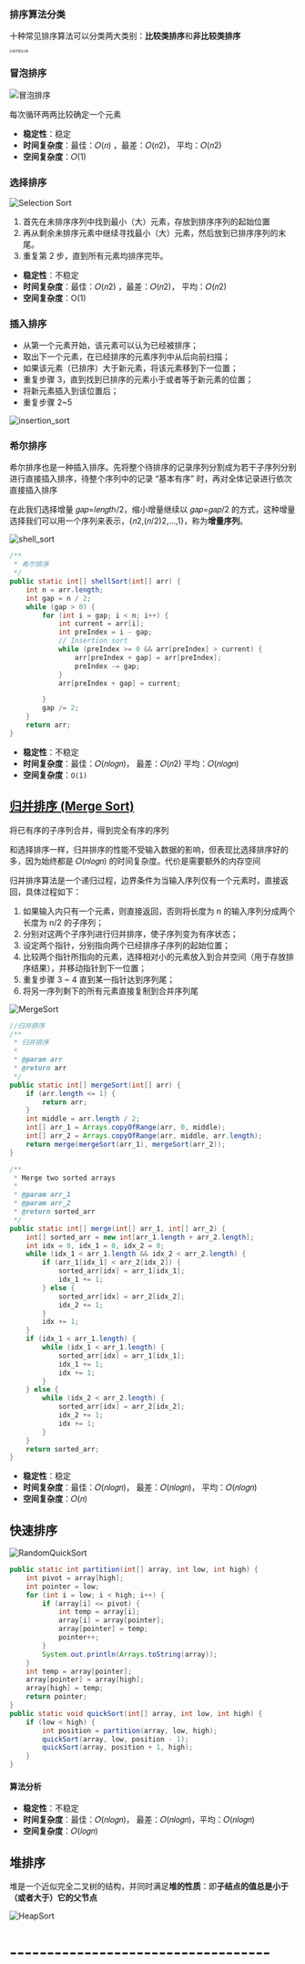 ### 排序算法分类

十种常见排序算法可以分类两大类别：**比较类排序**和**非比较类排序**

<img src="https://oss.javaguide.cn/github/javaguide/cs-basics/sorting-algorithms/sort2.png" alt="排序算法分类" style="zoom: 33%;" />

### 冒泡排序

![冒泡排序](https://oss.javaguide.cn/github/javaguide/cs-basics/sorting-algorithms/bubble_sort.gif)

每次循环两两比较确定一个元素

- **稳定性**：稳定
- **时间复杂度**：最佳：𝑂(𝑛) ，最差：𝑂(𝑛2)， 平均：𝑂(𝑛2)
- **空间复杂度**：𝑂(1)

### 选择排序

![Selection Sort](https://oss.javaguide.cn/github/javaguide/cs-basics/sorting-algorithms/selection_sort.gif)

1. 首先在未排序序列中找到最小（大）元素，存放到排序序列的起始位置
2. 再从剩余未排序元素中继续寻找最小（大）元素，然后放到已排序序列的末尾。
3. 重复第 2 步，直到所有元素均排序完毕。

- **稳定性**：不稳定
- **时间复杂度**：最佳：𝑂(𝑛2) ，最差：𝑂(𝑛2)， 平均：𝑂(𝑛2)
- **空间复杂度**：O(1)

### 插入排序

- 从第一个元素开始，该元素可以认为已经被排序；
- 取出下一个元素，在已经排序的元素序列中从后向前扫描；
- 如果该元素（已排序）大于新元素，将该元素移到下一位置；
- 重复步骤 3，直到找到已排序的元素小于或者等于新元素的位置；
- 将新元素插入到该位置后；
- 重复步骤 2~5



![insertion_sort](https://oss.javaguide.cn/github/javaguide/cs-basics/sorting-algorithms/insertion_sort.gif)

### 希尔排序

希尔排序也是一种插入排序。先将整个待排序的记录序列分割成为若干子序列分别进行直接插入排序，待整个序列中的记录 “基本有序” 时，再对全体记录进行依次直接插入排序

在此我们选择增量 𝑔𝑎𝑝=𝑙𝑒𝑛𝑔𝑡ℎ/2，缩小增量继续以 𝑔𝑎𝑝=𝑔𝑎𝑝/2 的方式，这种增量选择我们可以用一个序列来表示，{𝑛2,(𝑛/2)2,…,1}，称为**增量序列**。

![shell_sort](https://oss.javaguide.cn/github/javaguide/cs-basics/sorting-algorithms/shell_sort.png)

~~~java
/**
 * 希尔排序
 */
public static int[] shellSort(int[] arr) {
    int n = arr.length;
    int gap = n / 2;
    while (gap > 0) {
        for (int i = gap; i < n; i++) {
            int current = arr[i];
            int preIndex = i - gap;
            // Insertion sort
            while (preIndex >= 0 && arr[preIndex] > current) {
                arr[preIndex + gap] = arr[preIndex];
                preIndex -= gap;
            }
            arr[preIndex + gap] = current;

        }
        gap /= 2;
    }
    return arr;
}
~~~

- **稳定性**：不稳定
- **时间复杂度**：最佳：𝑂(𝑛𝑙𝑜𝑔𝑛)， 最差：𝑂(𝑛2) 平均：𝑂(𝑛𝑙𝑜𝑔𝑛)
- **空间复杂度**：`O(1)`

## [归并排序 (Merge Sort)](https://javaguide.cn/cs-basics/algorithms/10-classical-sorting-algorithms.html#归并排序-merge-sort)

将已有序的子序列合并，得到完全有序的序列

和选择排序一样，归并排序的性能不受输入数据的影响，但表现比选择排序好的多，因为始终都是 𝑂(𝑛𝑙𝑜𝑔𝑛) 的时间复杂度。代价是需要额外的内存空间

归并排序算法是一个递归过程，边界条件为当输入序列仅有一个元素时，直接返回，具体过程如下：

1. 如果输入内只有一个元素，则直接返回，否则将长度为 n 的输入序列分成两个长度为 n/2 的子序列；
2. 分别对这两个子序列进行归并排序，使子序列变为有序状态；
3. 设定两个指针，分别指向两个已经排序子序列的起始位置；
4. 比较两个指针所指向的元素，选择相对小的元素放入到合并空间（用于存放排序结果），并移动指针到下一位置；
5. 重复步骤 3 ~ 4 直到某一指针达到序列尾；
6. 将另一序列剩下的所有元素直接复制到合并序列尾

![MergeSort](https://oss.javaguide.cn/github/javaguide/cs-basics/sorting-algorithms/merge_sort.gif)

~~~java
//归并排序
/**
 * 归并排序
 *
 * @param arr
 * @return arr
 */
public static int[] mergeSort(int[] arr) {
    if (arr.length <= 1) {
        return arr;
    }
    int middle = arr.length / 2;
    int[] arr_1 = Arrays.copyOfRange(arr, 0, middle);
    int[] arr_2 = Arrays.copyOfRange(arr, middle, arr.length);
    return merge(mergeSort(arr_1), mergeSort(arr_2));
}

/**
 * Merge two sorted arrays
 *
 * @param arr_1
 * @param arr_2
 * @return sorted_arr
 */
public static int[] merge(int[] arr_1, int[] arr_2) {
    int[] sorted_arr = new int[arr_1.length + arr_2.length];
    int idx = 0, idx_1 = 0, idx_2 = 0;
    while (idx_1 < arr_1.length && idx_2 < arr_2.length) {
        if (arr_1[idx_1] < arr_2[idx_2]) {
            sorted_arr[idx] = arr_1[idx_1];
            idx_1 += 1;
        } else {
            sorted_arr[idx] = arr_2[idx_2];
            idx_2 += 1;
        }
        idx += 1;
    }
    if (idx_1 < arr_1.length) {
        while (idx_1 < arr_1.length) {
            sorted_arr[idx] = arr_1[idx_1];
            idx_1 += 1;
            idx += 1;
        }
    } else {
        while (idx_2 < arr_2.length) {
            sorted_arr[idx] = arr_2[idx_2];
            idx_2 += 1;
            idx += 1;
        }
    }
    return sorted_arr;
}

~~~

- **稳定性**：稳定
- **时间复杂度**：最佳：𝑂(𝑛𝑙𝑜𝑔𝑛)， 最差：𝑂(𝑛𝑙𝑜𝑔𝑛)， 平均：𝑂(𝑛𝑙𝑜𝑔𝑛)
- **空间复杂度**：𝑂(𝑛)

## 快速排序

![RandomQuickSort](https://oss.javaguide.cn/github/javaguide/cs-basics/sorting-algorithms/random_quick_sort.gif)

~~~java
public static int partition(int[] array, int low, int high) {
    int pivot = array[high];
    int pointer = low;
    for (int i = low; i < high; i++) {
        if (array[i] <= pivot) {
            int temp = array[i];
            array[i] = array[pointer];
            array[pointer] = temp;
            pointer++;
        }
        System.out.println(Arrays.toString(array));
    }
    int temp = array[pointer];
    array[pointer] = array[high];
    array[high] = temp;
    return pointer;
}
public static void quickSort(int[] array, int low, int high) {
    if (low < high) {
        int position = partition(array, low, high);
        quickSort(array, low, position - 1);
        quickSort(array, position + 1, high);
    }
}
~~~

#### 算法分析

- **稳定性**：不稳定
- **时间复杂度**：最佳：𝑂(𝑛𝑙𝑜𝑔𝑛)， 最差：𝑂(𝑛𝑙𝑜𝑔𝑛)，平均：𝑂(𝑛𝑙𝑜𝑔𝑛)
- **空间复杂度**：𝑂(𝑙𝑜𝑔𝑛)

## 堆排序 

堆是一个近似完全二叉树的结构，并同时满足**堆的性质**：即**子结点的值总是小于（或者大于）它的父节点**

![HeapSort](https://oss.javaguide.cn/github/javaguide/cs-basics/sorting-algorithms/heap_sort.gif)

# -----------------------------------



